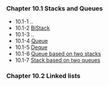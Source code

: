 ### Chapter 10.1 Stacks and Queues 
- 10.1-1 ..
- 10.1-2 [BiStack](src/main/java/algs/ch10d1/BiStack.java)
- 10.1-3 ..
- 10.1-4 [Queue](src/main/java/algs/ch10d1/Queue.java)
- 10.1-5 [Deque](src/main/java/algs/ch10d1/Deque.java)
- 10.1-6 [Queue based on two stacks](src/main/java/algs/ch10d1/QueueOnStacks.java)
- 10.1-7 [Stack based on two queues](src/main/java/algs/ch10d1/StackOnQueues.java)

### Chapter 10.2 Linked lists

